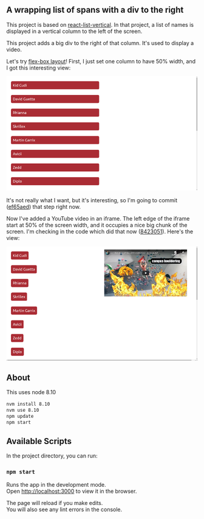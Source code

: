 ## A wrapping list of spans with a div to the right

This project is based on [react-list-vertical](https://github.com/mdoery/react-list-vertical). In that project, a list of names is displayed in a vertical column to the left of the screen.

This project adds a big div to the right of that column. It's used to display a video.

Let's try [flex-box layout](https://dev.to/drews256/ridiculously-easy-row-and-column-layouts-with-flexbox-1k01)! First, I just set one column to have 50% width, and I got this interesting view:

![2 column 50% width](https://github.com/mdoery/react-list-vertical-2col/blob/master/react-list-vertical-2col-example-50-percent.png "2 column 50% width")

It's not really what I want, but it's interesting, so I'm going to commit ([ef65aed](https://github.com/mdoery/react-list-vertical-2col/commit/ef65aed)) that step right now.

Now I've added a YouTube video in an iframe. The left edge of the iframe start at 50% of the screen width, and it occupies a nice big chunk of the screen. I'm checking in the code which did that now ([8423051](https://github.com/mdoery/react-list-vertical-2col/commit/8423051)). Here's the view:

![2 column 50% width using Flexbox](https://github.com/mdoery/react-list-vertical-2col/blob/master/react-list-vertical-2col-example-50-percent-flex.png "Flexbox two-column format")

## About

This uses node 8.10

```
nvm install 8.10
nvm use 8.10
npm update
npm start
```

## Available Scripts

In the project directory, you can run:

### `npm start`

Runs the app in the development mode.<br>
Open [http://localhost:3000](http://localhost:3000) to view it in the browser.

The page will reload if you make edits.<br>
You will also see any lint errors in the console.

